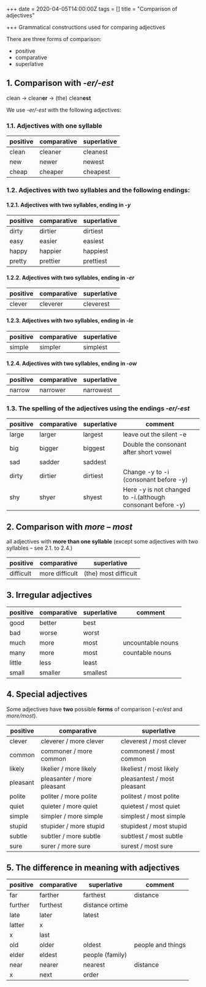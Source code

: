 +++
date = 2020-04-05T14:00:00Z
tags = []
title = "Comparison of adjectives"

+++
Grammatical constructions used for comparing adjectives

There are three forms of comparison:

* positive
* comparative
* superlative

## 1. Comparison with _-er/-est_

clean → clean**er** → (the) clean**est**

We use _-er/-est_ with the following adjectives:

### 1.1. Adjectives with one syllable

| positive | comparative | superlative |
| --- | --- | --- |
| clean | cleaner | cleanest |
| new | newer | newest |
| cheap | cheaper | cheapest |

### 1.2. Adjectives with two syllables and the following endings:

#### 1.2.1. Adjectives with two syllables, ending in _-y_

| positive | comparative | superlative |
| --- | --- | --- |
| dirty | dirtier | dirtiest |
| easy | easier | easiest |
| happy | happier | happiest |
| pretty | prettier | prettiest |

#### 1.2.2. Adjectives with two syllables, ending in _-er_

| positive | comparative | superlative |
| --- | --- | --- |
| clever | cleverer | cleverest |

#### 1.2.3. Adjectives with two syllables, ending in _-le_

| positive | comparative | superlative |
| --- | --- | --- |
| simple | simpler | simplest |

#### 1.2.4. Adjectives with two syllables, ending in _-ow_

| positive | comparative | superlative |
| --- | --- | --- |
| narrow | narrower | narrowest |

### 1.3. The spelling of the adjectives using the endings _-er/-est_

| positive | comparative | superlative | comment |
| --- | --- | --- | --- |
| large | larger | largest | leave out the silent -e |
| big | bigger | biggest | Double the consonant after short vowel |
| sad | sadder | saddest |
| dirty | dirtier | dirtiest | Change -y to -i (consonant before -y) |
| shy | shyer | shyest | Here -y is not changed to -i.(although consonant before -y) |

## 2. Comparison with _more – most_

all adjectives with **more than one syllable** (except some adjectives with two syllables – see 2.1. to 2.4.)

| positive | comparative | superlative |
| --- | --- | --- |
| difficult | more difficult | (the) most difficult |

## 3. Irregular adjectives

| positive | comparative | superlative | comment |
| --- | --- | --- | --- |
| good | better | best |  |
| bad | worse | worst |  |
| much | more | most | uncountable nouns |
| many | more | most | countable nouns |
| little | less | least |  |
| small | smaller | smallest |  |

## 4. Special adjectives

Some adjectives have **two** possible **forms** of comparison (_-er/est_ and _more/most_).

| positive | comparative | superlative |
| --- | --- | --- |
| clever | cleverer / more clever | cleverest / most clever |
| common | commoner / more common | commonest / most common |
| likely | likelier / more likely | likeliest / most likely |
| pleasant | pleasanter / more pleasant | pleasantest / most pleasant |
| polite | politer / more polite | politest / most polite |
| quiet | quieter / more quiet | quietest / most quiet |
| simple | simpler / more simple | simplest / most simple |
| stupid | stupider / more stupid | stupidest / most stupid |
| subtle | subtler / more subtle | subtlest / most subtle |
| sure | surer / more sure | surest / most sure |

## 5. The difference in meaning with adjectives

| positive | comparative | superlative | comment |
| --- | --- | --- | --- |
| far | farther | farthest | distance |
| further | furthest | distance ortime |
| late | later | latest |  |
| latter | x |  |
| x | last |  |
| old | older | oldest | people and things |
| elder | eldest | people (family) |
| near | nearer | nearest | distance |
| x | next | order |
